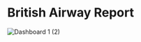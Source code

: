 # British Airway Report

![Dashboard 1 (2)](https://github.com/user-attachments/assets/fccb373a-fecf-4be4-9a9a-641511c76dfd)
